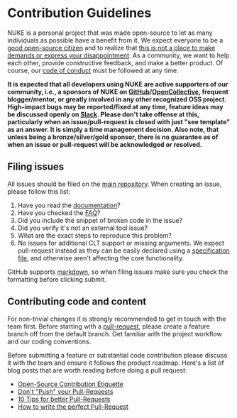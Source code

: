 # Contribution Guidelines

NUKE is a personal project that was made open-source to let as many individuals as possible have a benefit from it. We expect everyone to be a [good open-source citizen](https://hackernoon.com/being-a-good-open-source-citizen-9060d0ab9732) and to realize that [this is not a place to make demands or express your disappointment](https://mikemcquaid.com/2018/03/19/open-source-maintainers-owe-you-nothing/). As a community, we want to help each other, provide constructive feedback, and make a better product. Of course, our [code of conduct](CODE_OF_CONDUCT.md) must be followed at any time.

**It is expected that all developers using NUKE are active supporters of our community, i.e., a sponsors of NUKE on [GitHub](https://github.com/sponsors/matkoch)/[OpenCollective](https://opencollective.com/nuke), frequent blogger/mentor, or greatly involved in any other recognized OSS project. High-impact bugs may be reported/fixed at any time, feature ideas may be discussed openly on [Slack](https://slofile.com/slack/nukebuildnet). Please don't take offense at this, particularly when an issue/pull-request is closed with just "see template" as an answer. It is simply a time management decision. Also note, that unless being a bronze/silver/gold sponsor, there is no guarantee as of when an issue or pull-request will be acknowledged or resolved.**

## Filing issues

All issues should be filed on the [main repository](https://github.com/nuke-build/nuke/issues/new/choose). When creating an issue, please follow this list:

1. Have you read the [documentation](https://nuke.build/docs/getting-started/philosophy.html)?
2. Have you checked the [FAQ](https://nuke.build/docs/getting-started/faq.html)?
3. Did you include the snippet of broken code in the issue?
4. Did you verify it's not an external tool issue?
5. What are the exact steps to reproduce this problem?
6. No issues for additional CLT support or missing arguments. We expect pull-request instead as they can be easily declared using a [specification file](https://github.com/nuke-build/nuke/tree/develop/build/specifications), and otherwise aren't affecting the core functionality.

GitHub supports [markdown](http://github.github.com/github-flavored-markdown/), so when filing issues make sure you check the formatting before clicking submit.

## Contributing code and content

For non-trivial changes it is strongly recommended to get in touch with the team first. Before starting with a [pull-request](https://help.github.com/articles/using-pull-requests), please create a feature branch off from the default branch. Get familiar with the project workflow and our coding conventions.

Before submitting a feature or substantial code contribution please discuss it with the team and ensure it follows the product roadmap. Here's a list of blog posts that are worth reading before doing a pull request:

- [Open-Source Contribution Etiquette](http://tirania.org/blog/archive/2010/Dec-31.html)
- [Don't "Push" your Pull-Requests](http://www.igvita.com/2011/12/19/dont-push-your-pull-requests/)
- [10 Tips for better Pull-Requests](http://blog.ploeh.dk/2015/01/15/10-tips-for-better-pull-requests/)
- [How to write the perfect Pull-Request](https://github.com/blog/1943-how-to-write-the-perfect-pull-request)
